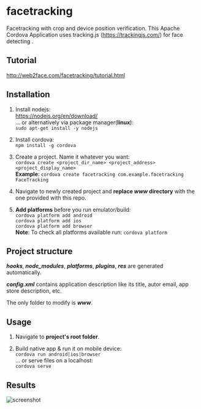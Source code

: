 # facetracking
Facetracking with crop and device position verification. 
This Apache Cordova Application uses tracking.js (https://trackingjs.com/) for face detecting .

## Tutorial
http://web2face.com/facetracking/tutorial.html

## Installation
1. Install nodejs:  
https://nodejs.org/en/download/  
... or alternatively via package manager(**linux**):  
`sudo apt-get install -y nodejs`

2. Install cordova:  
`npm install -g cordova`

3. Create a project. Name it whatever you want:  
`cordova create <project_dir_name> <project_address> <project_display_name>`  
**Example**: `cordova create facetracking com.example.facetracking FaceTracking`

4. Navigate to newly created project and **replace _www_ directory** with the one provided with this repo.

5. **Add platforms** before you run emulator/build:  
`cordova platform add android`  
`cordova platform add ios`  
`cordova platform add browser`  
**Note**: To check all platforms available run:
`cordova platform`

## Project structure
**_hooks_**, **_node_modules_**, **_platforms_**, **_plugins_**,  **_res_** are generated automatically.  

**_config.xml_** contains application description like its title, autor email, app store description, etc.  

The only folder to modify is **_www_**.

## Usage
1. Navigate to **project's root folder**.  

2. Build native app & run it on mobile device:  
`cordova run android|ios|browser`  
... or serve files on a localhost:  
`cordova serve`

## Results
![screenshot](https://web2face.com/facetracking/Screenshot.jpg)
